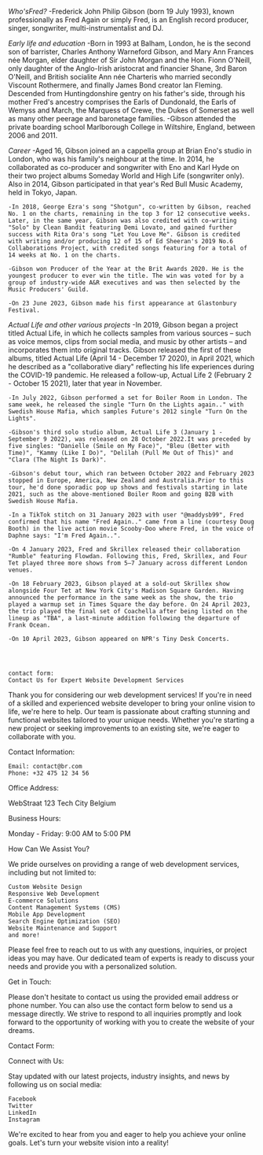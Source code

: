 *Who'sFred?*
    -Frederick John Philip Gibson (born 19 July 1993), known professionally as Fred Again or simply Fred, is an English record producer, singer, songwriter, multi-instrumentalist and DJ. 

*Early life and education*
    -Born in 1993 at Balham, London, he is the second son of barrister, Charles Anthony Warneford Gibson, and Mary Ann Frances née Morgan, elder daughter of Sir John Morgan and the Hon. Fionn O'Neill, only daughter of the Anglo-Irish aristocrat and financier Shane, 3rd Baron O'Neill, and British socialite Ann née Charteris who married secondly Viscount Rothermere, and finally James Bond creator Ian Fleming. Descended from Huntingdonshire gentry on his father's side, through his mother Fred's ancestry comprises the Earls of Dundonald, the Earls of Wemyss and March, the Marquess of Crewe, the Dukes of Somerset as well as many other peerage and baronetage families.
    -Gibson attended the private boarding school Marlborough College in Wiltshire, England, between 2006 and 2011.

*Career*
    -Aged 16, Gibson joined an a cappella group at Brian Eno's studio in London, who was his family's neighbour at the time. In 2014, he collaborated as co-producer and songwriter with Eno and Karl Hyde on their two project albums Someday World and High Life (songwriter only). Also in 2014, Gibson participated in that year's Red Bull Music Academy, held in Tokyo, Japan.

    -In 2018, George Ezra's song "Shotgun", co-written by Gibson, reached No. 1 on the charts, remaining in the top 3 for 12 consecutive weeks. Later, in the same year, Gibson was also credited with co-writing "Solo" by Clean Bandit featuring Demi Lovato, and gained further success with Rita Ora's song "Let You Love Me". Gibson is credited with writing and/or producing 12 of 15 of Ed Sheeran's 2019 No.6 Collaborations Project, with credited songs featuring for a total of 14 weeks at No. 1 on the charts.

    -Gibson won Producer of the Year at the Brit Awards 2020. He is the youngest producer to ever win the title. The win was voted for by a group of industry-wide A&R executives and was then selected by the Music Producers' Guild.

    -On 23 June 2023, Gibson made his first appearance at Glastonbury Festival.

*Actual Life and other various projects*
    -In 2019, Gibson began a project titled Actual Life, in which he collects samples from various sources – such as voice memos, clips from social media, and music by other artists – and incorporates them into original tracks. Gibson released the first of these albums, titled Actual Life (April 14 - December 17 2020), in April 2021, which he described as a "collaborative diary" reflecting his life experiences during the COVID-19 pandemic. He released a follow-up, Actual Life 2 (February 2 - October 15 2021), later that year in November.

    -In July 2022, Gibson performed a set for Boiler Room in London. The same week, he released the single "Turn On the Lights again.." with Swedish House Mafia, which samples Future's 2012 single "Turn On the Lights".

    -Gibson's third solo studio album, Actual Life 3 (January 1 - September 9 2022), was released on 28 October 2022.It was preceded by five singles: "Danielle (Smile on My Face)", "Bleu (Better with Time)", "Kammy (Like I Do)", "Delilah (Pull Me Out of This)" and "Clara (The Night Is Dark)".

    -Gibson's debut tour, which ran between October 2022 and February 2023 stopped in Europe, America, New Zealand and Australia.Prior to this tour, he'd done sporadic pop up shows and festivals starting in late 2021, such as the above-mentioned Boiler Room and going B2B with Swedish House Mafia.

    -In a TikTok stitch on 31 January 2023 with user "@maddysb99", Fred confirmed that his name "Fred Again.." came from a line (courtesy Doug Booth) in the live action movie Scooby-Doo where Fred, in the voice of Daphne says: "I'm Fred Again..".

    -On 4 January 2023, Fred and Skrillex released their collaboration "Rumble" featuring Flowdan. Following this, Fred, Skrillex, and Four Tet played three more shows from 5–7 January across different London venues.

    -On 18 February 2023, Gibson played at a sold-out Skrillex show alongside Four Tet at New York City's Madison Square Garden. Having announced the performance in the same week as the show, the trio played a warmup set in Times Square the day before. On 24 April 2023, the trio played the final set of Coachella after being listed on the lineup as "TBA", a last-minute addition following the departure of Frank Ocean.

    -On 10 April 2023, Gibson appeared on NPR's Tiny Desk Concerts. 




    contact form:
    Contact Us for Expert Website Development Services

Thank you for considering our web development services! If you're in need of a skilled and experienced website developer to bring your online vision to life, we're here to help. Our team is passionate about crafting stunning and functional websites tailored to your unique needs. Whether you're starting a new project or seeking improvements to an existing site, we're eager to collaborate with you.

Contact Information:

    Email: contact@br.com
    Phone: +32 475 12 34 56

Office Address:

WebStraat 123
Tech City
Belgium

Business Hours:

Monday - Friday: 9:00 AM to 5:00 PM

How Can We Assist You?

We pride ourselves on providing a range of web development services, including but not limited to:

    Custom Website Design
    Responsive Web Development
    E-commerce Solutions
    Content Management Systems (CMS)
    Mobile App Development
    Search Engine Optimization (SEO)
    Website Maintenance and Support
    and more!

Please feel free to reach out to us with any questions, inquiries, or project ideas you may have. Our dedicated team of experts is ready to discuss your needs and provide you with a personalized solution.

Get in Touch:

Please don't hesitate to contact us using the provided email address or phone number. You can also use the contact form below to send us a message directly. We strive to respond to all inquiries promptly and look forward to the opportunity of working with you to create the website of your dreams.

Contact Form:



Connect with Us:

Stay updated with our latest projects, industry insights, and news by following us on social media:

    Facebook
    Twitter
    LinkedIn
    Instagram

We're excited to hear from you and eager to help you achieve your online goals. Let's turn your website vision into a reality!